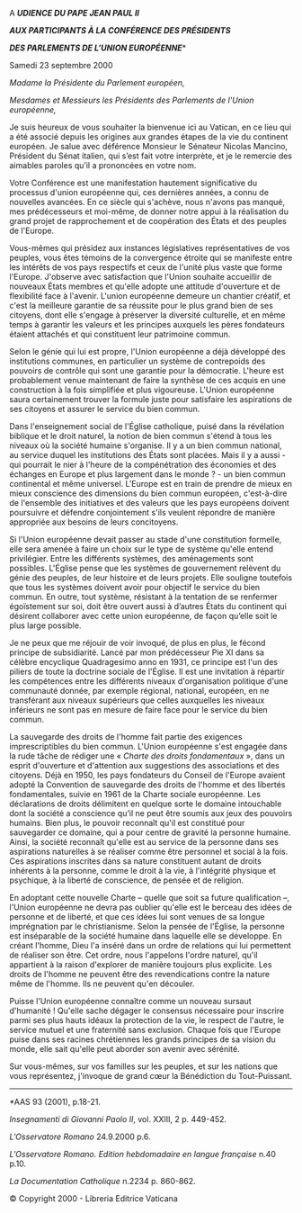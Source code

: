 A ***UDIENCE DU PAPE JEAN PAUL II***

***AUX PARTICIPANTS À LA CONFÉRENCE DES PRÉSIDENTS***

***DES PARLEMENTS DE L’UNION EUROPÉENNE****

Samedi 23 septembre 2000

*Madame la Présidente du Parlement européen,*

*Mesdames et Messieurs les Présidents des Parlements de l'Union européenne,*

Je suis heureux de vous souhaiter la bienvenue ici au Vatican, en ce lieu qui a été associé depuis les origines aux grandes étapes de la vie du continent européen. Je salue avec déférence Monsieur le Sénateur Nicolas Mancino, Président du Sénat italien, qui s’est fait votre interprète, et je le remercie des aimables paroles qu’il a prononcées en votre nom.

Votre Conférence est une manifestation hautement significative du processus d'union européenne qui, ces dernières années, a connu de nouvelles avancées. En ce siècle qui s'achève, nous n'avons pas manqué, mes prédécesseurs et moi-même, de donner notre appui à la réalisation du grand projet de rapprochement et de coopération des États et des peuples de l'Europe.

Vous-mêmes qui présidez aux instances législatives représentatives de vos peuples, vous êtes témoins de la convergence étroite qui se manifeste entre les intérêts de vos pays respectifs et ceux de l'unité plus vaste que forme l'Europe. J'observe avec satisfaction que l'Union souhaite accueillir de nouveaux États membres et qu'elle adopte une attitude d'ouverture et de flexibilité face à l'avenir. L'union européenne demeure un chantier créatif, et c'est la meilleure garantie de sa réussite pour le plus grand bien de ses citoyens, dont elle s'engage à préserver la diversité culturelle, et en même temps à garantir les valeurs et les principes auxquels les pères fondateurs étaient attachés et qui constituent leur patrimoine commun.

Selon le génie qui lui est propre, l'Union européenne a déjà développé des institutions communes, en particulier un système de contrepoids des pouvoirs de contrôle qui sont une garantie pour la démocratie. L'heure est probablement venue maintenant de faire la synthèse de ces acquis en une construction à la fois simplifiée et plus vigoureuse. L'Union européenne saura certainement trouver la formule juste pour satisfaire les aspirations de ses citoyens et assurer le service du bien commun.

Dans l'enseignement social de l'Église catholique, puisé dans la révélation biblique et le droit naturel, la notion de bien commun s'étend à tous les niveaux où la société humaine s'organise. Il y a un bien commun national, au service duquel les institutions des États sont placées. Mais il y a aussi - qui pourrait le nier à l'heure de la compénétration des économies et des échanges en Europe et plus largement dans le monde ? - un bien commun continental et même universel. L'Europe est en train de prendre de mieux en mieux conscience des dimensions du bien commun européen, c'est-à-dire de l'ensemble des initiatives et des valeurs que les pays européens doivent poursuivre et défendre conjointement s'ils veulent répondre de manière appropriée aux besoins de leurs concitoyens.

Si l'Union européenne devait passer au stade d'une constitution formelle, elle sera amenée à faire un choix sur le type de système qu'elle entend privilégier. Entre les différents systèmes, des aménagements sont possibles. L'Église pense que les systèmes de gouvernement relèvent du génie des peuples, de leur histoire et de leurs projets. Elle souligne toutefois que tous les systèmes doivent avoir pour objectif le service du bien commun. En outre, tout système, résistant à la tentation de se renfermer égoïstement sur soi, doit être ouvert aussi à d’autres États du continent qui désirent collaborer avec cette union européenne, de façon qu’elle soit le plus large possible.

Je ne peux que me réjouir de voir invoqué, de plus en plus, le fécond principe de subsidiarité. Lancé par mon prédécesseur Pie XI dans sa célèbre encyclique Quadragesimo anno en 1931, ce principe est l'un des piliers de toute la doctrine sociale de l'Église. Il est une invitation à répartir les compétences entre les différents niveaux d'organisation politique d'une communauté donnée, par exemple régional, national, européen, en ne transférant aux niveaux supérieurs que celles auxquelles les niveaux inférieurs ne sont pas en mesure de faire face pour le service du bien commun.

La sauvegarde des droits de l'homme fait partie des exigences imprescriptibles du bien commun. L'Union européenne s'est engagée dans la rude tâche de rédiger une « *Charte des droits fondamentaux* », dans un esprit d'ouverture et d'attention aux suggestions des associations et des citoyens. Déjà en 1950, les pays fondateurs du Conseil de l'Europe avaient adopté la Convention de sauvegarde des droits de l'homme et des libertés fondamentales, suivie en 1961 de la Charte sociale européenne. Les déclarations de droits délimitent en quelque sorte le domaine intouchable dont la société a conscience qu’il ne peut être soumis aux jeux des pouvoirs humains. Bien plus, le pouvoir reconnaît qu'il est constitué pour sauvegarder ce domaine, qui a pour centre de gravité la personne humaine. Ainsi, la société reconnaît qu'elle est au service de la personne dans ses aspirations naturelles à se réaliser comme être personnel et social à la fois. Ces aspirations inscrites dans sa nature constituent autant de droits inhérents à la personne, comme le droit à la vie, à l'intégrité physique et psychique, à la liberté de conscience, de pensée et de religion.

En adoptant cette nouvelle Charte – quelle que soit sa future qualification –, l'Union européenne ne devra pas oublier qu'elle est le berceau des idées de personne et de liberté, et que ces idées lui sont venues de sa longue imprégnation par le christianisme. Selon la pensée de l'Église, la personne est inséparable de la société humaine dans laquelle elle se développe. En créant l'homme, Dieu l'a inséré dans un ordre de relations qui lui permettent de réaliser son être. Cet ordre, nous l'appelons l'ordre naturel, qu'il appartient à la raison d'explorer de manière toujours plus explicite. Les droits de l'homme ne peuvent être des revendications contre la nature même de l'homme. Ils ne peuvent qu'en découler.

Puisse l'Union européenne connaître comme un nouveau sursaut d'humanité ! Qu'elle sache dégager le consensus nécessaire pour inscrire parmi ses plus hauts idéaux la protection de la vie, le respect de l'autre, le service mutuel et une fraternité sans exclusion. Chaque fois que l'Europe puise dans ses racines chrétiennes les grands principes de sa vision du monde, elle sait qu'elle peut aborder son avenir avec sérénité.

Sur vous-mêmes, sur vos familles sur les peuples, et sur les nations que vous représentez, j'invoque de grand cœur la Bénédiction du Tout-Puissant.

* * *

*AAS 93 (2001), p.18-21.

*Insegnamenti di Giovanni Paolo II*, vol. XXIII, 2 p. 449-452.

*L'Osservatore Romano* 24.9.2000 p.6.

*L'Osservatore Romano. Edition hebdomadaire en langue française* n.40 p.10.

*La Documentation Catholique* n.2234 p. 860-862.

© Copyright 2000 - Libreria Editrice Vaticana
